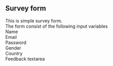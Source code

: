 ## Survey form
This is simple survey form.<br>
The form consist of the following input variables<br>
Name<br>
Email<br>
Password<br>
Gender<br>
Country<br>
Feedback textarea<br>
